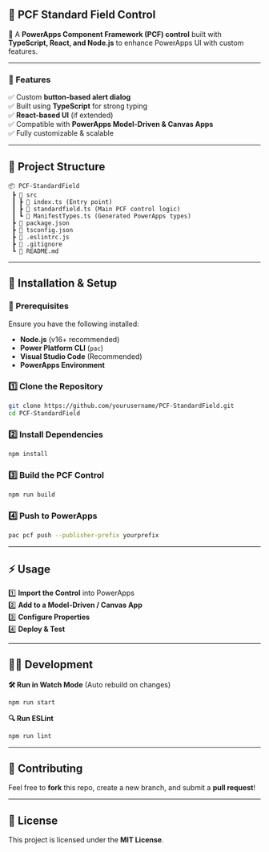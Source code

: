 ## **📌 PCF Standard Field Control**  

🚀 A **PowerApps Component Framework (PCF) control** built with **TypeScript, React, and Node.js** to enhance PowerApps UI with custom features.

---

### **📜 Features**
✅ Custom **button-based alert dialog**  
✅ Built using **TypeScript** for strong typing  
✅ **React-based UI** (if extended)  
✅ Compatible with **PowerApps Model-Driven & Canvas Apps**  
✅ Fully customizable & scalable  

---

## **📂 Project Structure**
```
📦 PCF-StandardField
 ┣ 📂 src
 ┃ ┣ 📜 index.ts (Entry point)
 ┃ ┣ 📜 standardfield.ts (Main PCF control logic)
 ┃ ┗ 📜 ManifestTypes.ts (Generated PowerApps types)
 ┣ 📜 package.json
 ┣ 📜 tsconfig.json
 ┣ 📜 .eslintrc.js
 ┣ 📜 .gitignore
 ┗ 📜 README.md
```

---

## **🚀 Installation & Setup**  

### **🔧 Prerequisites**
Ensure you have the following installed:
- **Node.js** (v16+ recommended)  
- **Power Platform CLI** (`pac`)  
- **Visual Studio Code** (Recommended)  
- **PowerApps Environment**  

### **1️⃣ Clone the Repository**
```sh
git clone https://github.com/yourusername/PCF-StandardField.git
cd PCF-StandardField
```

### **2️⃣ Install Dependencies**
```sh
npm install
```

### **3️⃣ Build the PCF Control**
```sh
npm run build
```

### **4️⃣ Push to PowerApps**
```sh
pac pcf push --publisher-prefix yourprefix
```

---

## **⚡ Usage**
1️⃣ **Import the Control** into PowerApps  
2️⃣ **Add to a Model-Driven / Canvas App**  
3️⃣ **Configure Properties**  
4️⃣ **Deploy & Test**  

---

## **👨‍💻 Development**
**🛠️ Run in Watch Mode** (Auto rebuild on changes)
```sh
npm run start
```

**🔍 Run ESLint**
```sh
npm run lint
```

---

## **🤝 Contributing**
Feel free to **fork** this repo, create a new branch, and submit a **pull request**!  

---

## **📝 License**
This project is licensed under the **MIT License**.  
